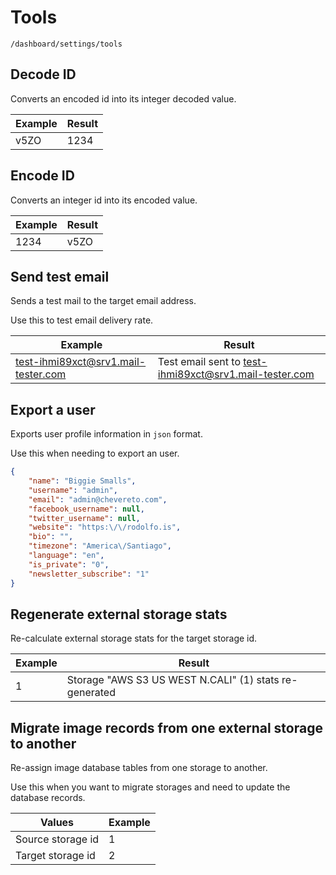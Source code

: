 # Tools

`/dashboard/settings/tools`

## Decode ID

Converts an encoded id into its integer decoded value.

| Example  | Result  |
|---|---|
| v5ZO  | 1234  |

## Encode ID

Converts an integer id into its encoded value.

| Example  | Result  |
|---|---|
| 1234  | v5ZO  |

## Send test email

Sends a test mail to the target email address.

Use this to test email delivery rate.

| Example  | Result  |
|---|---|
| test-ihmi89xct@srv1.mail-tester.com  | Test email sent to test-ihmi89xct@srv1.mail-tester.com |

## Export a user

Exports user profile information in `json` format.

Use this when needing to export an user.

```json
{
    "name": "Biggie Smalls",
    "username": "admin",
    "email": "admin@chevereto.com",
    "facebook_username": null,
    "twitter_username": null,
    "website": "https:\/\/rodolfo.is",
    "bio": "",
    "timezone": "America\/Santiago",
    "language": "en",
    "is_private": "0",
    "newsletter_subscribe": "1"
}
```

## Regenerate external storage stats

Re-calculate external storage stats for the target storage id.

| Example  | Result  |
|---|---|
| 1  | Storage "AWS S3 US WEST N.CALI" (1) stats re-generated  |

## Migrate image records from one external storage to another

Re-assign image database tables from one storage to another.

Use this when you want to migrate storages and need to update the database records.

| Values  | Example  |
|---|---|
| Source storage id  | 1  |
| Target storage id  | 2  |
